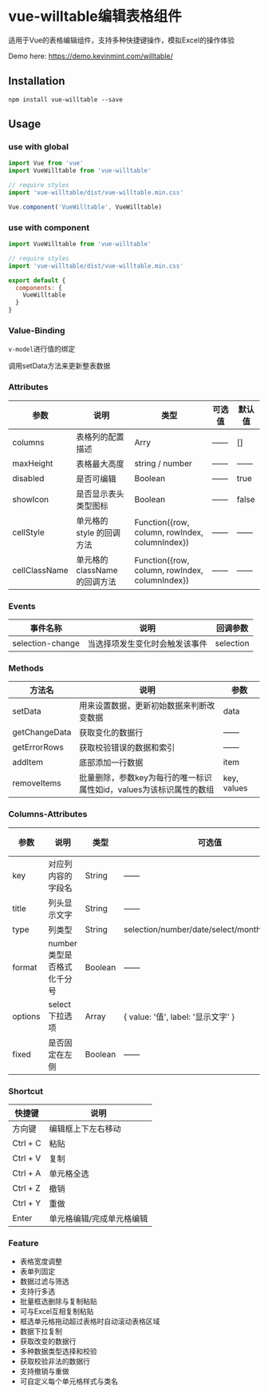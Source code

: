 # vue-willtable编辑表格组件

适用于Vue的表格编辑组件，支持多种快捷键操作，模拟Excel的操作体验

Demo here: https://demo.kevinmint.com/willtable/

## Installation

```
npm install vue-willtable --save
```

## Usage

### use with global

``` javascript
import Vue from 'vue'
import VueWilltable from 'vue-willtable'

// require styles
import 'vue-willtable/dist/vue-willtable.min.css'

Vue.component('VueWilltable', VueWilltable)
```

### use with component

``` javascript
import VueWilltable from 'vue-willtable'

// require styles
import 'vue-willtable/dist/vue-willtable.min.css'

export default {
  components: {
    VueWilltable
  }
}
```

### Value-Binding

`v-model`进行值的绑定

调用setData方法来更新整表数据

### Attributes

参数 | 说明 | 类型 | 可选值 | 默认值
---|---|---|---|---
columns | 表格列的配置描述 | Arry | —— | []
maxHeight | 表格最大高度 | string / number  | —— | ——
disabled | 是否可编辑 | Boolean  | —— | true
showIcon | 是否显示表头类型图标 | Boolean  | —— | false
cellStyle | 单元格的 style 的回调方法 | Function({row, column, rowIndex, columnIndex}) | —— | ——
cellClassName | 单元格的 className 的回调方法 | Function({row, column, rowIndex, columnIndex})  | —— | ——

### Events

事件名称 | 说明 | 回调参数
---|---|---
selection-change | 当选择项发生变化时会触发该事件 | selection

### Methods

方法名 | 说明 | 参数
---|---|---
setData | 用来设置数据，更新初始数据来判断改变数据 | data 
getChangeData | 获取变化的数据行 | ——
getErrorRows | 获取校验错误的数据和索引 | ——
addItem | 底部添加一行数据 | item
removeItems | 批量删除，参数key为每行的唯一标识属性如id，values为该标识属性的数组 | key, values

### Columns-Attributes

参数 | 说明 | 类型 | 可选值 | 默认值
---|---|---|---|---
key | 对应列内容的字段名 | String | —— | ——
title | 列头显示文字 | String | —— | ——
type | 列类型 | String | selection/number/date/select/month/disabled | ——
format | number类型是否格式化千分号 | Boolean | —— | true
options | select下拉选项 | Array | { value: '值', label: '显示文字' } | ——
fixed | 是否固定在左侧 | Boolean | —— | false

### Shortcut

快捷键 | 说明
---|---
方向键 | 编辑框上下左右移动
Ctrl + C | 粘贴
Ctrl + V | 复制
Ctrl + A | 单元格全选
Ctrl + Z | 撤销
Ctrl + Y | 重做
Enter | 单元格编辑/完成单元格编辑

### Feature

- 表格宽度调整
- 表单列固定
- 数据过滤与筛选
- 支持行多选
- 批量框选删除与复制粘贴
- 可与Excel互相复制粘贴
- 框选单元格拖动超过表格时自动滚动表格区域
- 数据下拉复制
- 获取改变的数据行
- 多种数据类型选择和校验
- 获取校验非法的数据行
- 支持撤销与重做
- 可自定义每个单元格样式与类名
